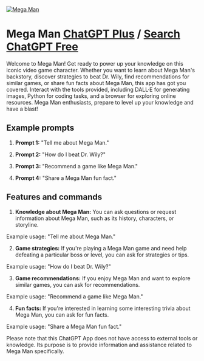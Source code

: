 
[![Mega Man](https://files.oaiusercontent.com/file-r2yPeeKyqOR1jVSva8daqJSu?se=2123-10-16T17%3A18%3A36Z&sp=r&sv=2021-08-06&sr=b&rscc=max-age%3D31536000%2C%20immutable&rscd=attachment%3B%20filename%3D311e7319-3cb3-42f1-9b2c-8891fbe14909.png&sig=zHvqCujs0JpTR2uG103MOqlpdikGukgwUFNGJbXYzuI%3D)](https://chat.openai.com/g/g-u9lpjY3rO-mega-man)

# Mega Man [ChatGPT Plus](https://chat.openai.com/g/g-u9lpjY3rO-mega-man) / [Search ChatGPT Free](https://gptcall.net/index.html#/?search=Mega%20Man)

Welcome to Mega Man! Get ready to power up your knowledge on this iconic video game character. Whether you want to learn about Mega Man's backstory, discover strategies to beat Dr. Wily, find recommendations for similar games, or share fun facts about Mega Man, this app has got you covered. Interact with the tools provided, including DALL·E for generating images, Python for coding tasks, and a browser for exploring online resources. Mega Man enthusiasts, prepare to level up your knowledge and have a blast!

## Example prompts

1. **Prompt 1:** "Tell me about Mega Man."

2. **Prompt 2:** "How do I beat Dr. Wily?"

3. **Prompt 3:** "Recommend a game like Mega Man."

4. **Prompt 4:** "Share a Mega Man fun fact."


## Features and commands

1. **Knowledge about Mega Man:** You can ask questions or request information about Mega Man, such as its history, characters, or storyline.

Example usage: "Tell me about Mega Man."

2. **Game strategies:** If you're playing a Mega Man game and need help defeating a particular boss or level, you can ask for strategies or tips.

Example usage: "How do I beat Dr. Wily?"

3. **Game recommendations:** If you enjoy Mega Man and want to explore similar games, you can ask for recommendations.

Example usage: "Recommend a game like Mega Man."

4. **Fun facts:** If you're interested in learning some interesting trivia about Mega Man, you can ask for fun facts.

Example usage: "Share a Mega Man fun fact."

Please note that this ChatGPT App does not have access to external tools or knowledge. Its purpose is to provide information and assistance related to Mega Man specifically.


